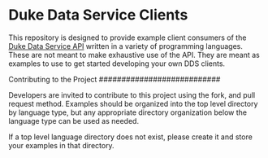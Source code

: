 # Duke Data Service Clients

This repository is designed to provide example client consumers of the [Duke
Data Service API](https://api.dataservice.duke.edu/apiexplorer) written in a
variety of programming languages. These are not meant to make exhaustive use
of the API. They are meant as examples to use to get started developing your
own DDS clients.

Contributing to the Project
###########################

Developers are invited to contribute to this project using the fork, and
pull request method. Examples should be organized into the top level
directory by language type, but any appropriate directory organization
below the language type can be used as needed.

If a top level language directory does not exist, please create it and store
your examples in that directory.
